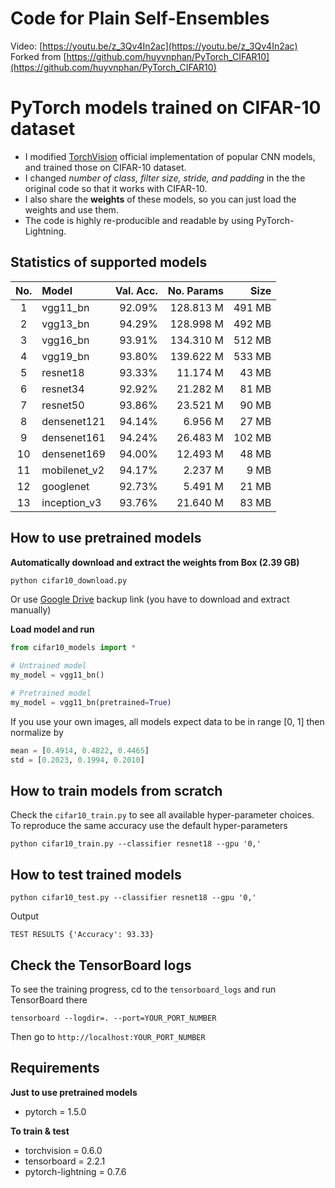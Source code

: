 # Code for Plain Self-Ensembles

Video: [https://youtu.be/z_3Qv4In2ac](https://youtu.be/z_3Qv4In2ac)
Forked from [https://github.com/huyvnphan/PyTorch_CIFAR10](https://github.com/huyvnphan/PyTorch_CIFAR10)


# PyTorch models trained on CIFAR-10 dataset
- I modified [TorchVision](https://pytorch.org/docs/stable/torchvision/models.html) official implementation of popular CNN models, and trained those on CIFAR-10 dataset.
- I changed *number of class, filter size, stride, and padding* in the the original code so that it works with CIFAR-10.
- I also share the **weights** of these models, so you can just load the weights and use them.
- The code is highly re-producible and readable by using PyTorch-Lightning.

## Statistics of supported models
| No. |     Model    | Val. Acc. | No. Params |   Size |
|:---:|:-------------|----------:|-----------:|-------:|
| 1   | vgg11_bn     |   92.09%  |  128.813 M | 491 MB |
| 2   | vgg13_bn     |   94.29%  |  128.998 M | 492 MB |
| 3   | vgg16_bn     |   93.91%  |  134.310 M | 512 MB |
| 4   | vgg19_bn     |   93.80%  |  139.622 M | 533 MB |
| 5   | resnet18     |   93.33%  |   11.174 M |  43 MB |
| 6   | resnet34     |   92.92%  |   21.282 M |  81 MB |
| 7   | resnet50     |   93.86%  |   23.521 M |  90 MB |
| 8   | densenet121  |   94.14%  |    6.956 M |  27 MB |
| 9   | densenet161  |   94.24%  |   26.483 M | 102 MB |
| 10  | densenet169  |   94.00%  |   12.493 M |  48 MB |
| 11  | mobilenet_v2 |   94.17%  |    2.237 M |   9 MB |
| 12  | googlenet    |   92.73%  |    5.491 M |  21 MB |
| 13  | inception_v3 |   93.76%  |   21.640 M |  83 MB |

## How to use pretrained models

**Automatically download and extract the weights from Box (2.39 GB)**
```python
python cifar10_download.py
```
Or use [Google Drive](https://drive.google.com/file/d/11DDSbPqFXLzooIv6YPmXuKRIZJ24808g/view?usp=sharing) backup link (you have to download and extract manually)

**Load model and run**
```python
from cifar10_models import *

# Untrained model
my_model = vgg11_bn()

# Pretrained model
my_model = vgg11_bn(pretrained=True)
```

If you use your own images, all models expect data to be in range [0, 1] then normalize by
```python
mean = [0.4914, 0.4822, 0.4465]
std = [0.2023, 0.1994, 0.2010]
```

## How to train models from scratch
Check the `cifar10_train.py` to see all available hyper-parameter choices.
To reproduce the same accuracy use the default hyper-parameters

`python cifar10_train.py --classifier resnet18 --gpu '0,'`

## How to test trained models
`python cifar10_test.py --classifier resnet18 --gpu '0,'`

Output

`TEST RESULTS
{'Accuracy': 93.33}`

## Check the TensorBoard logs
To see the training progress, cd to the `tensorboard_logs` and run TensorBoard there

`tensorboard --logdir=. --port=YOUR_PORT_NUMBER`

Then go to
`http://localhost:YOUR_PORT_NUMBER`

## Requirements
**Just to use pretrained models**
- pytorch = 1.5.0

**To train & test**
- torchvision = 0.6.0
- tensorboard = 2.2.1
- pytorch-lightning = 0.7.6

